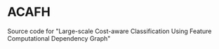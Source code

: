 # ACAFH
Source code for "Large-scale Cost-aware Classification Using Feature Computational Dependency Graph"

